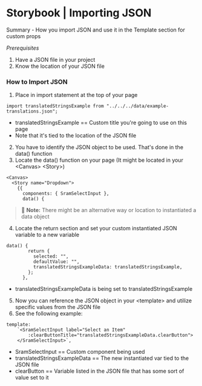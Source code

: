 # Storybook | Importing JSON

Summary - How you import JSON and use it in the Template section for custom props

*Prerequisites*
1. Have a JSON file in your project
2. Know the location of your JSON file

### How to Import JSON
1. Place in import statement at the top of your page
```
import translatedStringsExample from "../../../data/example-translations.json";
```  
- translatedStringsExample == Custom title you're going to use on this page
- Note that it's tied to the location of the JSON file

2. You have to identify the JSON object to be used. That's done in the data() function
3. Locate the data() function on your page (It might be located in your &lt;Canvas> &lt;Story>) 
```
<Canvas>
  <Story name="Dropdown">
    {{
      components: { SramSelectInput },
      data() {
```
> :memo: **Note:** There might be an alternative way or location to instantiated a data object

4. Locate the return section and set your custom instantiated JSON variable to a new variable
```
data() {
        return {
          selected: "",
          defaultValue: "",
          translatedStringsExampleData: translatedStringsExample,
        };
      },
```
 - translatedStringsExampleData is being set to translatedStringsExample  
5. Now you can reference the JSON object in your &lt;template> and utilize specific values from the JSON file 
6. See the following example:
```
template: 
    `<SramSelectInput label="Select an Item" 
        :clearButtonTitle="translatedStringsExampleData.clearButton">
    </SramSelectInput>`,
``` 
- SramSelectInput == Custom component being used
- translatedStringsExampleData == The new instantiated var tied to the JSON file
- clearButton == Variable listed in the JSON file that has some sort of value set to it


